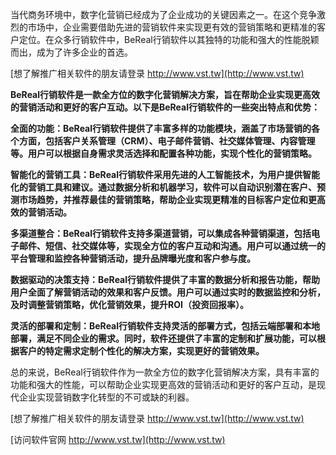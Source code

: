 当代商务环境中，数字化营销已经成为了企业成功的关键因素之一。在这个竞争激烈的市场中，企业需要借助先进的营销软件来实现更有效的营销策略和更精准的客户定位。在众多行销软件中，BeReal行销软件以其独特的功能和强大的性能脱颖而出，成为了许多企业的首选。

[想了解推广相关软件的朋友请登录 http://www.vst.tw](http://www.vst.tw)

**BeReal行销软件是一款全方位的数字化营销解决方案，旨在帮助企业实现更高效的营销活动和更好的客户互动。以下是BeReal行销软件的一些突出特点和优势：**

**全面的功能：BeReal行销软件提供了丰富多样的功能模块，涵盖了市场营销的各个方面，包括客户关系管理（CRM）、电子邮件营销、社交媒体管理、内容管理等。用户可以根据自身需求灵活选择和配置各种功能，实现个性化的营销策略。**

**智能化的营销工具：BeReal行销软件采用先进的人工智能技术，为用户提供智能化的营销工具和建议。通过数据分析和机器学习，软件可以自动识别潜在客户、预测市场趋势，并推荐最佳的营销策略，帮助企业实现更精准的目标客户定位和更高效的营销活动。**

**多渠道整合：BeReal行销软件支持多渠道营销，可以集成各种营销渠道，包括电子邮件、短信、社交媒体等，实现全方位的客户互动和沟通。用户可以通过统一的平台管理和监控各种营销活动，提升品牌曝光度和客户参与度。**

**数据驱动的决策支持：BeReal行销软件提供了丰富的数据分析和报告功能，帮助用户全面了解营销活动的效果和客户反馈。用户可以通过实时的数据监控和分析，及时调整营销策略，优化营销效果，提升ROI（投资回报率）。**

**灵活的部署和定制：BeReal行销软件支持灵活的部署方式，包括云端部署和本地部署，满足不同企业的需求。同时，软件还提供了丰富的定制和扩展功能，可以根据客户的特定需求定制个性化的解决方案，实现更好的营销效果。**

总的来说，BeReal行销软件作为一款全方位的数字化营销解决方案，具有丰富的功能和强大的性能，可以帮助企业实现更高效的营销活动和更好的客户互动，是现代企业实现营销数字化转型的不可或缺的利器。

[想了解推广相关软件的朋友请登录 http://www.vst.tw](http://www.vst.tw)


[访问软件官网 http://www.vst.tw](http://www.vst.tw)
